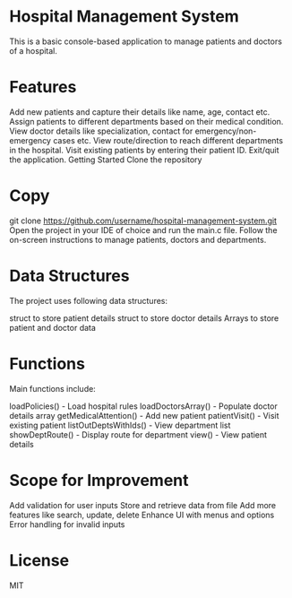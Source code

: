 # Hospital Management System
This is a basic console-based application to manage patients and doctors of a hospital.

# Features
Add new patients and capture their details like name, age, contact etc.
Assign patients to different departments based on their medical condition.
View doctor details like specialization, contact for emergency/non-emergency cases etc.
View route/direction to reach different departments in the hospital.
Visit existing patients by entering their patient ID.
Exit/quit the application.
Getting Started
Clone the repository

# Copy
git clone https://github.com/username/hospital-management-system.git
Open the project in your IDE of choice and run the main.c file. Follow the on-screen instructions to manage patients, doctors and departments.

# Data Structures
The project uses following data structures:

struct to store patient details
struct to store doctor details
Arrays to store patient and doctor data
# Functions
Main functions include:

loadPolicies() - Load hospital rules
loadDoctorsArray() - Populate doctor details array
getMedicalAttention() - Add new patient
patientVisit() - Visit existing patient
listOutDeptsWithIds() - View department list
showDeptRoute() - Display route for department
view() - View patient details
# Scope for Improvement
Add validation for user inputs
Store and retrieve data from file
Add more features like search, update, delete
Enhance UI with menus and options
Error handling for invalid inputs
# License
MIT
